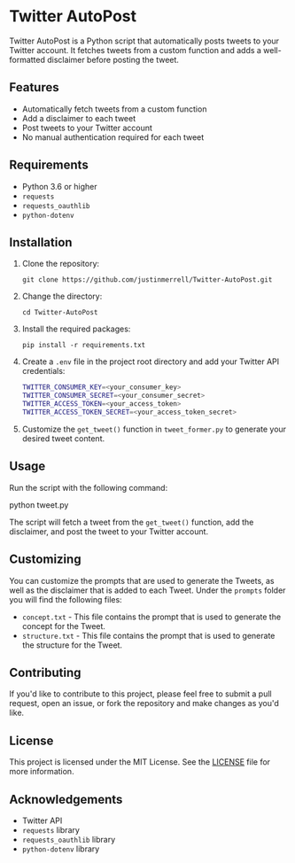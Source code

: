 # Twitter AutoPost

Twitter AutoPost is a Python script that automatically posts tweets to your Twitter account. It fetches tweets from a custom function and adds a well-formatted disclaimer before posting the tweet.

## Features

- Automatically fetch tweets from a custom function
- Add a disclaimer to each tweet
- Post tweets to your Twitter account
- No manual authentication required for each tweet

## Requirements

- Python 3.6 or higher
- `requests`
- `requests_oauthlib`
- `python-dotenv`

## Installation

1. Clone the repository:

    `git clone https://github.com/justinmerrell/Twitter-AutoPost.git`

2. Change the directory:

    `cd Twitter-AutoPost`

3. Install the required packages:

    `pip install -r requirements.txt`

4. Create a `.env` file in the project root directory and add your Twitter API credentials:

    ```bash
    TWITTER_CONSUMER_KEY=<your_consumer_key>
    TWITTER_CONSUMER_SECRET=<your_consumer_secret>
    TWITTER_ACCESS_TOKEN=<your_access_token>
    TWITTER_ACCESS_TOKEN_SECRET=<your_access_token_secret>
    ```

5. Customize the `get_tweet()` function in `tweet_former.py` to generate your desired tweet content.

## Usage

Run the script with the following command:

python tweet.py


The script will fetch a tweet from the `get_tweet()` function, add the disclaimer, and post the tweet to your Twitter account.

## Customizing

You can customize the prompts that are used to generate the Tweets, as well as the disclaimer that is added to each Tweet. Under the `prompts` folder you will find the following files:

- `concept.txt` - This file contains the prompt that is used to generate the concept for the Tweet.
- `structure.txt` - This file contains the prompt that is used to generate the structure for the Tweet.

## Contributing

If you'd like to contribute to this project, please feel free to submit a pull request, open an issue, or fork the repository and make changes as you'd like.

## License

This project is licensed under the MIT License. See the [LICENSE](LICENSE) file for more information.

## Acknowledgements

- Twitter API
- `requests` library
- `requests_oauthlib` library
- `python-dotenv` library
